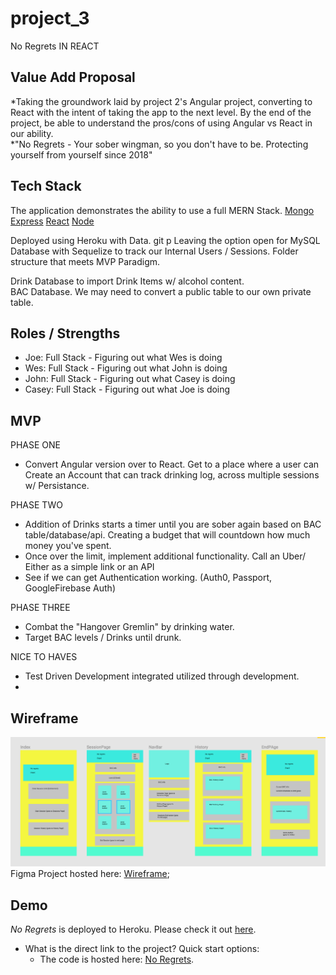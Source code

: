 # project_3
No Regrets IN REACT

## Value Add Proposal

*Taking the groundwork laid by project 2's Angular project, converting to React with the intent of taking the app to the next level. By the end of the project, be able to understand the pros/cons of using Angular vs React in our ability. 	
*"No Regrets - Your sober wingman, so you don't have to be. Protecting yourself from yourself since 2018"

## Tech Stack	
The application demonstrates the ability to use a full MERN Stack.
[Mongo](https://www.mongodb.com/)
[Express](https://expressjs.com/)
[React](https://reactjs.org/)
[Node](https://nodejs.org/en/)

Deployed using Heroku with Data.	git p
Leaving the option open for MySQL Database with Sequelize to track our Internal Users / Sessions. Folder structure that meets MVP Paradigm.

Drink Database to import Drink Items w/ alcohol content.	
BAC Database. We may need to convert a public table to our own private table.


## Roles / Strengths

- Joe: Full Stack -	Figuring out what Wes is doing
- Wes: Full Stack - Figuring out what John is doing
- John: Full Stack - Figuring out what Casey is doing
- Casey: Full Stack - Figuring out what Joe is doing

## MVP	
PHASE ONE	
* Convert Angular version over to React. Get to a place where a user can Create an Account that can track drinking log, across multiple sessions w/ Persistance.

PHASE TWO	
* Addition of Drinks starts a timer until you are sober again based on BAC table/database/api. Creating a budget that will countdown how much money you've spent. 
* Once over the limit, implement additional functionality. Call an Uber/ Either as a simple link or an API
* See if we can get Authentication working. (Auth0, Passport, GoogleFirebase Auth)

PHASE THREE	
* Combat the "Hangover Gremlin" by drinking water.	
* Target BAC levels / Drinks until drunk. 

NICE TO HAVES
* Test Driven Development integrated utilized through development.
* 

## Wireframe	
![Initial Wireframe](client/src/images/NoRegretsReact.png?raw=true "Wireframe")
Figma Project hosted here: [Wireframe](https://www.figma.com/file/LDWugkgTKSfMenndfzpRQgIW/Untitled?node-id=0%3A1);

## Demo
		
*No Regrets* is deployed to Heroku. Please check it out [here](https://noregrets-project3.herokuapp.com/).

- What is the direct link to the project?	Quick start options:
  * The code is hosted here: [No Regrets](https://github.com/no-regrets/project_3).